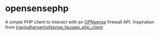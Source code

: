 # opensensephp

A simple PHP client to interact with an [OPNsense](https://opnsense.org/) firewall API. Inspiration from [travisghansen\pfsense_fauxapi_php_client](https://github.com/travisghansen/pfsense_fauxapi_php_client/)

